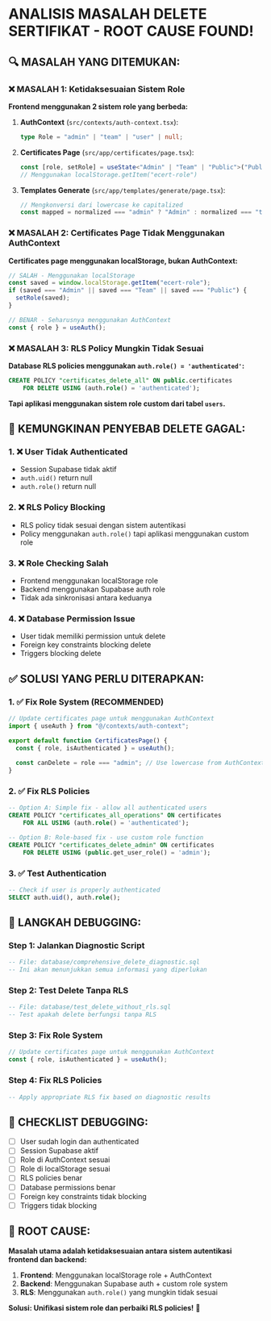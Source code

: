 # ANALISIS MASALAH DELETE SERTIFIKAT - ROOT CAUSE FOUND!

## 🔍 **MASALAH YANG DITEMUKAN:**

### **❌ MASALAH 1: Ketidaksesuaian Sistem Role**

**Frontend menggunakan 2 sistem role yang berbeda:**

1. **AuthContext** (`src/contexts/auth-context.tsx`):
   ```typescript
   type Role = "admin" | "team" | "user" | null;
   ```

2. **Certificates Page** (`src/app/certificates/page.tsx`):
   ```typescript
   const [role, setRole] = useState<"Admin" | "Team" | "Public">("Public");
   // Menggunakan localStorage.getItem("ecert-role")
   ```

3. **Templates Generate** (`src/app/templates/generate/page.tsx`):
   ```typescript
   // Mengkonversi dari lowercase ke capitalized
   const mapped = normalized === "admin" ? "Admin" : normalized === "team" ? "Team" : "Public";
   ```

### **❌ MASALAH 2: Certificates Page Tidak Menggunakan AuthContext**

**Certificates page menggunakan localStorage, bukan AuthContext:**
```typescript
// SALAH - Menggunakan localStorage
const saved = window.localStorage.getItem("ecert-role");
if (saved === "Admin" || saved === "Team" || saved === "Public") {
  setRole(saved);
}

// BENAR - Seharusnya menggunakan AuthContext
const { role } = useAuth();
```

### **❌ MASALAH 3: RLS Policy Mungkin Tidak Sesuai**

**Database RLS policies menggunakan `auth.role() = 'authenticated'`:**
```sql
CREATE POLICY "certificates_delete_all" ON public.certificates 
    FOR DELETE USING (auth.role() = 'authenticated');
```

**Tapi aplikasi menggunakan sistem role custom dari tabel `users`.**

## 🎯 **KEMUNGKINAN PENYEBAB DELETE GAGAL:**

### **1. ❌ User Tidak Authenticated**
- Session Supabase tidak aktif
- `auth.uid()` return null
- `auth.role()` return null

### **2. ❌ RLS Policy Blocking**
- RLS policy tidak sesuai dengan sistem autentikasi
- Policy menggunakan `auth.role()` tapi aplikasi menggunakan custom role

### **3. ❌ Role Checking Salah**
- Frontend menggunakan localStorage role
- Backend menggunakan Supabase auth role
- Tidak ada sinkronisasi antara keduanya

### **4. ❌ Database Permission Issue**
- User tidak memiliki permission untuk delete
- Foreign key constraints blocking delete
- Triggers blocking delete

## ✅ **SOLUSI YANG PERLU DITERAPKAN:**

### **1. ✅ Fix Role System (RECOMMENDED)**
```typescript
// Update certificates page untuk menggunakan AuthContext
import { useAuth } from "@/contexts/auth-context";

export default function CertificatesPage() {
  const { role, isAuthenticated } = useAuth();
  
  const canDelete = role === "admin"; // Use lowercase from AuthContext
}
```

### **2. ✅ Fix RLS Policies**
```sql
-- Option A: Simple fix - allow all authenticated users
CREATE POLICY "certificates_all_operations" ON certificates
    FOR ALL USING (auth.role() = 'authenticated');

-- Option B: Role-based fix - use custom role function
CREATE POLICY "certificates_delete_admin" ON certificates
    FOR DELETE USING (public.get_user_role() = 'admin');
```

### **3. ✅ Test Authentication**
```sql
-- Check if user is properly authenticated
SELECT auth.uid(), auth.role();
```

## 🚀 **LANGKAH DEBUGGING:**

### **Step 1: Jalankan Diagnostic Script**
```sql
-- File: database/comprehensive_delete_diagnostic.sql
-- Ini akan menunjukkan semua informasi yang diperlukan
```

### **Step 2: Test Delete Tanpa RLS**
```sql
-- File: database/test_delete_without_rls.sql
-- Test apakah delete berfungsi tanpa RLS
```

### **Step 3: Fix Role System**
```typescript
// Update certificates page untuk menggunakan AuthContext
const { role, isAuthenticated } = useAuth();
```

### **Step 4: Fix RLS Policies**
```sql
-- Apply appropriate RLS fix based on diagnostic results
```

## 📝 **CHECKLIST DEBUGGING:**

- [ ] User sudah login dan authenticated
- [ ] Session Supabase aktif
- [ ] Role di AuthContext sesuai
- [ ] Role di localStorage sesuai
- [ ] RLS policies benar
- [ ] Database permissions benar
- [ ] Foreign key constraints tidak blocking
- [ ] Triggers tidak blocking

## 🎯 **ROOT CAUSE:**

**Masalah utama adalah ketidaksesuaian antara sistem autentikasi frontend dan backend:**

1. **Frontend**: Menggunakan localStorage role + AuthContext
2. **Backend**: Menggunakan Supabase auth + custom role system
3. **RLS**: Menggunakan `auth.role()` yang mungkin tidak sesuai

**Solusi: Unifikasi sistem role dan perbaiki RLS policies!** 🎯

